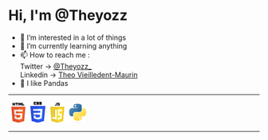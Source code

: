 <h1>Hi, I'm @Theyozz</h1>

- 👀 I’m interested in a lot of things
- 🌱 I’m currently learning anything
- 📫 How to reach me : <br>
        Twitter -> <a href="https://twitter.com/Theyozz_">@Theyozz_</a> <br>
        Linkedin -> <a href="https://www.linkedin.com/in/th%C3%A9o-vieilledent-maurin/" target="_blank">Theo Vieilledent-Maurin</a>
- 🐼 I like Pandas

---

<div>
    <img src="./logo-html.png" alt="" width="40">
    <img src="./logo-css.png" alt="" width="30">
    <img src="./js-logo.png" alt="" width="40">
    <img src="./logo-python.png" alt="" width="35">
</div>

---
